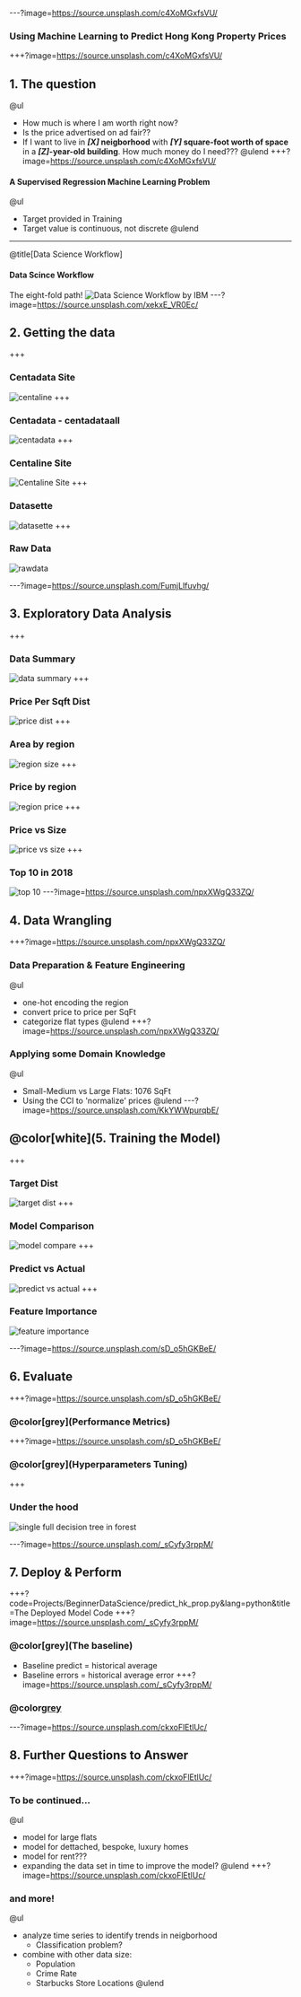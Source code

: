 ---?image=https://source.unsplash.com/c4XoMGxfsVU/
### Using Machine Learning to Predict Hong Kong Property Prices
+++?image=https://source.unsplash.com/c4XoMGxfsVU/
## 1. The question
@ul
* How much is where I am worth right now?  
* Is the price advertised on ad fair??
* If I want to live in **_[X]_ neigborhood** with **_[Y]_ square-foot worth of space** in a **_[Z]_-year-old building**. How much money do I need???
@ulend
+++?image=https://source.unsplash.com/c4XoMGxfsVU/
#### A Supervised Regression Machine Learning Problem
@ul
* Target provided in Training
* Target value is continuous, not discrete
@ulend
---
@title[Data Science Workflow]
#### Data Scince Workflow
The eight-fold path!
![Data Science Workflow by IBM](https://developer.ibm.com/dwblog/wp-content/uploads/sites/73/WatsonExplorer-DSX-p1-768x511.png)
---?image=https://source.unsplash.com/xekxE_VR0Ec/
## 2. Getting the data
+++
### Centadata Site
![centaline](Projects/BeginnerDataScience/pitch/2-centadata.png)
+++
### Centadata - centadataall
![centadata](Projects/BeginnerDataScience/pitch/2-centadataall.png)
+++
### Centaline Site
![Centaline Site](Projects/BeginnerDataScience/pitch/2-centadata-site.png)
+++
### Datasette
![datasette](Projects/BeginnerDataScience/pitch/2-datasette.png)
+++
### Raw Data
![rawdata](Projects/BeginnerDataScience/pitch/2-rawdata.png)

---?image=https://source.unsplash.com/FumjLlfuvhg/
## 3. Exploratory Data Analysis
+++
### Data Summary
![data summary](Projects/BeginnerDataScience/pitch/3-data-summary.png)
+++
### Price Per Sqft Dist
![price dist](Projects/BeginnerDataScience/pitch/3-area-dist.png)
+++
### Area by region
![region size](Projects/BeginnerDataScience/pitch/3-area.png)
+++
### Price by region
![region price](Projects/BeginnerDataScience/pitch/3-price-per-sqf.png)
+++
### Price vs Size
![price vs size](Projects/BeginnerDataScience/pitch/3-price-size.png)
+++
### Top 10 in 2018
![top 10](Projects/BeginnerDataScience/pitch/3-top10-2018.png)
---?image=https://source.unsplash.com/npxXWgQ33ZQ/
## 4. Data Wrangling
+++?image=https://source.unsplash.com/npxXWgQ33ZQ/
### Data Preparation & Feature Engineering
@ul
* one-hot encoding the region
* convert price to price per SqFt
* categorize flat types
@ulend
+++?image=https://source.unsplash.com/npxXWgQ33ZQ/
### Applying some Domain Knowledge
@ul
* Small-Medium vs Large Flats: 1076 SqFt
* Using the CCI to 'normalize' prices
@ulend
---?image=https://source.unsplash.com/KkYWWpurqbE/
## @color[white](5. Training the Model)
+++
### Target Dist
![target dist](Projects/BeginnerDataScience/pitch/5-targetdist.png)
+++
### Model Comparison
![model compare](Projects/BeginnerDataScience/pitch/5-model-compare.png)
+++
### Predict vs Actual
![predict vs actual](Projects/BeginnerDataScience/pitch/5-predict-actual.png)
+++
### Feature Importance
![feature importance](Projects/BeginnerDataScience/pitch/5-feature-importance.png)

---?image=https://source.unsplash.com/sD_o5hGKBeE/
## 6. Evaluate
+++?image=https://source.unsplash.com/sD_o5hGKBeE/
### @color[grey](Performance Metrics)
+++?image=https://source.unsplash.com/sD_o5hGKBeE/
### @color[grey](Hyperparameters Tuning)
+++
### Under the hood
![single full decision tree in forest](Projects/BeginnerDataScience/pitch/6-small_tree.png)

---?image=https://source.unsplash.com/_sCyfy3rppM/
## 7. Deploy & Perform
+++?code=Projects/BeginnerDataScience/predict_hk_prop.py&lang=python&title=The Deployed Model Code
+++?image=https://source.unsplash.com/_sCyfy3rppM/
### @color[grey](The baseline)
* Baseline predict = historical average
* Baseline errors = historical average error
+++?image=https://source.unsplash.com/_sCyfy3rppM/
### @color[grey](Conclusion)

---?image=https://source.unsplash.com/ckxoFlEtlUc/
## 8. Further Questions to Answer
+++?image=https://source.unsplash.com/ckxoFlEtlUc/
### To be continued...
@ul
* model for large flats
* model for dettached, bespoke, luxury homes
* model for rent???
* expanding the data set in time to improve the model?
@ulend
+++?image=https://source.unsplash.com/ckxoFlEtlUc/
### and more!
@ul
* analyze time series to identify trends in neigborhood
  * Classification problem?
* combine with other data size:
  * Population
  * Crime Rate
  * Starbucks Store Locations
@ulend
